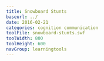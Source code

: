 ```yaml
---
title: Snowboard Stunts
baseurl: ../
date: 2016-02-21
categories: cognition communication
toolFile: snowboard-stunts.swf
toolWidth: 800
toolHeight: 600
navGroup: learningtools
---
```

